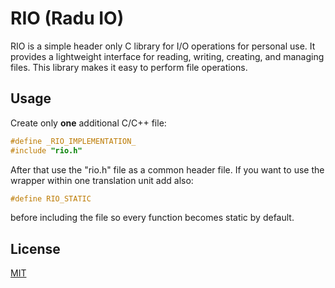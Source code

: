 # RIO (Radu IO)
RIO is a simple header only C library for I/O operations for personal use. It provides a lightweight interface for reading, writing, creating, and managing files. This library makes it easy to perform file operations.

## Usage

Create only **one** additional C/C++ file:
```c
#define _RIO_IMPLEMENTATION_
#include "rio.h"
```
After that use the "rio.h" file as a common header file. If you want to use the wrapper within one translation unit add also:
```c
#define RIO_STATIC
```
before including the file so every function becomes static by default.

## License
[MIT](https://mit-license.org/)